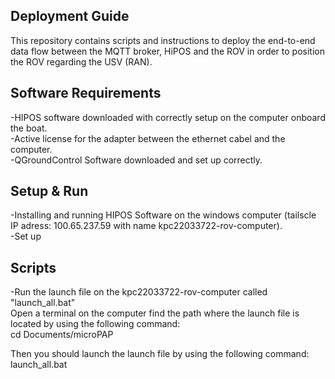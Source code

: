 ## Deployment Guide
This repository contains scripts and instructions to deploy the end-to-end data flow between the MQTT broker, HiPOS and the ROV in order to position the ROV regarding the USV (RAN).    

## Software Requirements  
-HIPOS software downloaded with correctly setup on the computer onboard the boat.  
-Active license for the adapter between the ethernet cabel and the computer.  
-QGroundControl Software downloaded and set up correctly.   

## Setup & Run  
-Installing and running HIPOS Software on the windows computer (tailscle IP adress: 100.65.237.59 with name kpc22033722-rov-computer).  
-Set up  

## Scripts  
-Run the launch file on the kpc22033722-rov-computer called "launch_all.bat"  
Open a terminal on the computer find the path where the launch file is located by using the following command:  
cd Documents/microPAP  

Then you should launch the launch file by using the following command:  
launch_all.bat  
